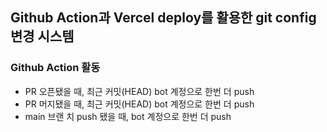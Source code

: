 ## Github Action과 Vercel deploy를 활용한 git config 변경 시스템

### Github Action 활동 
  - PR 오픈됐을 때, 최근 커밋(HEAD) bot 계정으로 한번 더 push
  - PR 머지됐을 때, 최근 커밋(HEAD) bot 계정으로 한번 더 push
  - main 브랜 치 push 됐을 때, bot 계정으로 한번 더 push

  